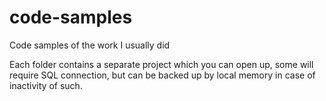 # code-samples
Code samples of the work I usually did

Each folder contains a separate project which you can open up, some will require SQL connection, but can be backed up by local memory in case of inactivity of such.
